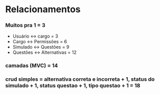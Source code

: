 # Relacionamentos

### Muitos pra 1 = 3

- Usuário <-> cargo = 3
- Cargo <-> Permissões = 6
- Simulado <-> Questões = 9
- Questões <-> Alternativas = 12

### camadas (MVC) = 14
### crud simples = alternativa correta e incorreta + 1, status do simulado + 1, status questao + 1, tipo questao + 1 = 18

